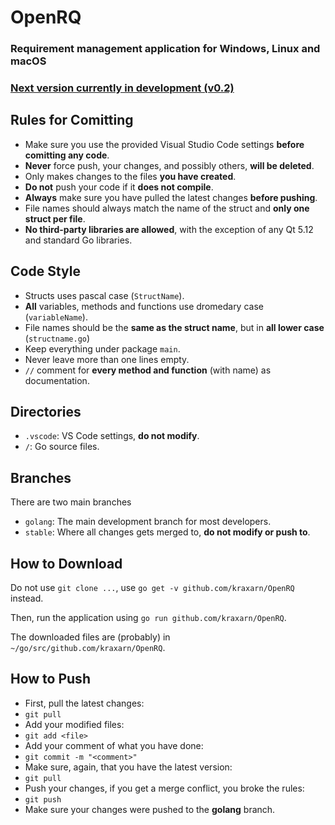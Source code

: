 # OpenRQ
### Requirement management application for Windows, Linux and macOS
### [Next version currently in development (v0.2)](https://github.com/kraxarn/OpenRQ/projects/3)

## Rules for Comitting
* Make sure you use the provided Visual Studio Code settings **before comitting any code**.
* **Never** force push, your changes, and possibly others, **will be deleted**.
* Only makes changes to the files **you have created**.
* **Do not** push your code if it **does not compile**.
* **Always** make sure you have pulled the latest changes **before pushing**.
* File names should always match the name of the struct and **only one struct per file**.
* **No third-party libraries are allowed**, with the exception of any Qt 5.12 and standard Go libraries.

## Code Style
* Structs uses pascal case (`StructName`).
* **All** variables, methods and functions use dromedary case (`variableName`).
* File names should be the **same as the struct name**, but in **all lower case** (`structname.go`)
* Keep everything under package `main`.
* Never leave more than one lines empty.
* `//` comment for **every method and function** (with name) as documentation.

## Directories
* `.vscode`: VS Code settings, **do not modify**.
* `/`: Go source files.

## Branches
There are two main branches
* `golang`: The main development branch for most developers.
* `stable`: Where all changes gets merged to, **do not modify or push to**.

## How to Download
Do not use `git clone ...`, use `go get -v github.com/kraxarn/OpenRQ` instead.

Then, run the application using `go run github.com/kraxarn/OpenRQ`.

The downloaded files are (probably) in `~/go/src/github.com/kraxarn/OpenRQ`.

## How to Push
* First, pull the latest changes:
* `git pull`
* Add your modified files:
* `git add <file>`
* Add your comment of what you have done:
* `git commit -m "<comment>"`
* Make sure, again, that you have the latest version:
* `git pull`
* Push your changes, if you get a merge conflict, you broke the rules:
* `git push`
* Make sure your changes were pushed to the **golang** branch.